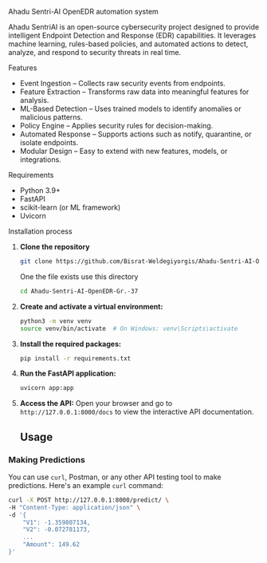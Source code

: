 Ahadu Sentri-AI OpenEDR automation system 

Ahadu SentriAI is an open-source cybersecurity project designed to provide intelligent Endpoint Detection and Response (EDR) capabilities. It leverages machine learning, rules-based policies, and automated actions to detect, analyze, and respond to security threats in real time.

Features
* Event Ingestion – Collects raw security events from endpoints.
* Feature Extraction – Transforms raw data into meaningful features for analysis.
* ML-Based Detection – Uses trained models to identify anomalies or malicious patterns.
* Policy Engine – Applies security rules for decision-making.
* Automated Response – Supports actions such as notify, quarantine, or isolate endpoints.
* Modular Design – Easy to extend with new features, models, or integrations.

Requirements

* Python 3.9+
* FastAPI
* scikit-learn (or ML framework)
* Uvicorn

Installation process 
1. **Clone the repository**
     ```bash
     git clone https://github.com/Bisrat-Weldegiyorgis/Ahadu-Sentri-AI-OpenEDR-Gr.-37.git
     ```
     One the file exists use this directory
     ```bash
     cd Ahadu-Sentri-AI-OpenEDR-Gr.-37
     ```
2. **Create and activate a virtual environment:**
   ```bash
   python3 -m venv venv
   source venv/bin/activate  # On Windows: venv\Scripts\activate
   ```

3. **Install the required packages:**
   ```bash
   pip install -r requirements.txt
   ```

4. **Run the FastAPI application:**
   ```bash
   uvicorn app:app
    ```

6. **Access the API:**
   Open your browser and go to `http://127.0.0.1:8000/docs` to view the interactive API documentation.


   ## Usage

### Making Predictions

You can use `curl`, Postman, or any other API testing tool to make predictions. Here's an example `curl` command:

```bash
curl -X POST http://127.0.0.1:8000/predict/ \
-H "Content-Type: application/json" \
-d '{
    "V1": -1.359807134,
    "V2": -0.072781173,
    ...
    "Amount": 149.62
}'
```
